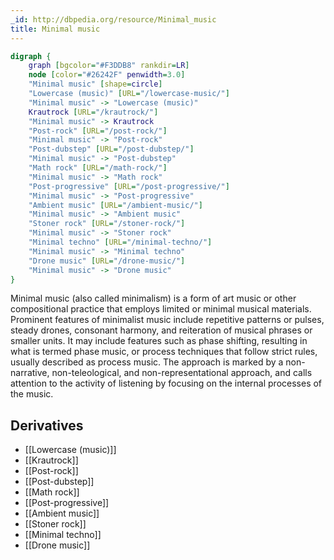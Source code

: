 ```yaml
---
_id: http://dbpedia.org/resource/Minimal_music
title: Minimal music
---
```


```dot
digraph {
	graph [bgcolor="#F3DDB8" rankdir=LR]
	node [color="#26242F" penwidth=3.0]
	"Minimal music" [shape=circle]
	"Lowercase (music)" [URL="/lowercase-music/"]
	"Minimal music" -> "Lowercase (music)"
	Krautrock [URL="/krautrock/"]
	"Minimal music" -> Krautrock
	"Post-rock" [URL="/post-rock/"]
	"Minimal music" -> "Post-rock"
	"Post-dubstep" [URL="/post-dubstep/"]
	"Minimal music" -> "Post-dubstep"
	"Math rock" [URL="/math-rock/"]
	"Minimal music" -> "Math rock"
	"Post-progressive" [URL="/post-progressive/"]
	"Minimal music" -> "Post-progressive"
	"Ambient music" [URL="/ambient-music/"]
	"Minimal music" -> "Ambient music"
	"Stoner rock" [URL="/stoner-rock/"]
	"Minimal music" -> "Stoner rock"
	"Minimal techno" [URL="/minimal-techno/"]
	"Minimal music" -> "Minimal techno"
	"Drone music" [URL="/drone-music/"]
	"Minimal music" -> "Drone music"
}
```

Minimal music (also called minimalism) is a form of art music or other compositional practice that employs limited or minimal musical materials. Prominent features of minimalist music include repetitive patterns or pulses, steady drones, consonant harmony, and reiteration of musical phrases or smaller units. It may include features such as phase shifting, resulting in what is termed phase music, or process techniques that follow strict rules, usually described as process music. The approach is marked by a non-narrative, non-teleological, and non-representational approach, and calls attention to the activity of listening by focusing on the internal processes of the music.

## Derivatives

- [[Lowercase (music)]]
- [[Krautrock]]
- [[Post-rock]]
- [[Post-dubstep]]
- [[Math rock]]
- [[Post-progressive]]
- [[Ambient music]]
- [[Stoner rock]]
- [[Minimal techno]]
- [[Drone music]]
